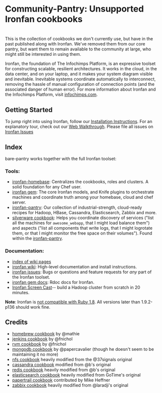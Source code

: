 # Community-Pantry: Unsupported Ironfan cookbooks
# 
This is the collection of cookbooks we don't currently use, but have in the past published along with Ironfan. We've removed them from our core pantry, but want them to remain available to the community at large, who might still be interested in using them.

Ironfan, the foundation of The Infochimps Platform, is an expressive toolset for constructing scalable, resilient architectures. It works in the cloud, in the data center, and on your laptop, and it makes your system diagram visible and inevitable. Inevitable systems coordinate automatically to interconnect, removing the hassle of manual configuration of connection points (and the associated danger of human error).
For more information about Ironfan and the Infochimps Platform, visit [infochimps.com](http://www.infochimps.com/).


## Getting Started

To jump right into using Ironfan, follow our [Installation Instructions](https://github.com/infochimps-labs/ironfan/wiki/INSTALL). For an explanatory tour, check out our [Web Walkthrough](https://github.com/infochimps-labs/ironfan/wiki/walkthrough-web).  Please file all issues on [Ironfan Issues](https://github.com/infochimps-labs/ironfan/issues)

## Index

bare-pantry works together with the full Ironfan toolset:


### Tools:

* [ironfan-homebase](https://github.com/infochimps-labs/ironfan-homebase): Centralizes the cookbooks, roles and clusters. A solid foundation for any Chef user.
* [ironfan gem](https://github.com/infochimps-labs/ironfan): The core Ironfan models, and Knife plugins to orchestrate machines and coordinate truth among your homebase, cloud and chef server. 
* [ironfan-pantry](https://github.com/infochimps-labs/ironfan-pantry): Our collection of industrial-strength, cloud-ready recipes for Hadoop, HBase, Cassandra, Elasticsearch, Zabbix and more. 
* [silverware cookbook](https://github.com/infochimps-labs/ironfan-pantry/tree/master/cookbooks/silverware): Helps you coordinate discovery of services ("list all the machines for `awesome_webapp`, that I might load balance them") and aspects ("list all components that write logs, that I might logrotate them, or that I might monitor the free space on their volumes"). Found within the [ironfan-pantry](https://github.com/infochimps-labs/ironfan-pantry).

### Documentation:

* [index of wiki pages](https://github.com/infochimps-labs/ironfan/wiki/_pages)
* [ironfan wiki](https://github.com/infochimps-labs/ironfan/wiki): High-level documentation and install instructions.
* [ironfan issues](https://github.com/infochimps-labs/ironfan/issues): Bugs or questions and feature requests for *any* part of the Ironfan toolset.
* [ironfan gem docs](http://rdoc.info/gems/ironfan): Rdoc docs for Ironfan.
* [Ironfan Screen Cast](http://vimeo.com/37279372)-- build a Hadoop cluster from scratch in 20 minutes.

**Note**: Ironfan is [not compatible with Ruby 1.8](https://github.com/infochimps-labs/ironfan/issues/127). All versions later than 1.9.2-p136 should work fine.

## Credits

* [homebrew cookbook](https://github.com/mathie/chef-homebrew) by @mathie
* [jenkins cookbook](https://github.com/fnichol/chef-jenkins) by @fnichol
* [rvm cookbook](https://github.com/fnichol/rvm) by @fnichol
* [mongodb cookbook](https://github.com/infochimps-cookbooks/mongodb) by @papercavalier (though he doesn't seem to be maintaining it no more)
* [nfs cookbook](https://github.com/37signals/37s_cookbooks/tree/master/nfs) heavily modified from the @37signals original
* [cassandra cookbook](https://github.com/b/cookbooks/tree/cassandra/cassandra) modified from @b's original
* [redis cookbook](https://github.com/b/cookbooks/tree/cassandra/cassandra) heavily modified from @b's original
* [elasticsearch cookbook](http://community.opscode.com/cookbooks/elasticsearch) heavily modified from GoTime's original
* [papertrail cookbook](https://github.com/infochimps-cookbooks/papertrail) contributed by Mike Heffner
* [zabbix cookbook](http://community.opscode.com/cookbooks/zabbix) heavily modified from @laradji's original
